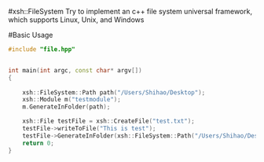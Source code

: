 #xsh::FileSystem
Try to implement an c++ file system universal framework, which supports Linux, Unix, and Windows

#Basic Usage
```C++
#include "file.hpp"


int main(int argc, const char* argv[])
{
    
    xsh::FileSystem::Path path("/Users/Shihao/Desktop");
    xsh::Module m("testmodule");
    m.GenerateInFolder(path);

    xsh::File testFile = xsh::CreateFile("test.txt");
    testFile->writeToFile("This is test");
    testFile->GenerateInFolder(xsh::FileSystem::Path("/Users/Shihao/Desktop"));
    return 0;
}


```
